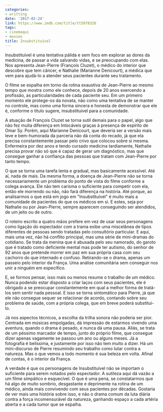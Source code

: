 ```yaml
---
categories:
- writting
date: '2017-02-24'
link: https://www.imdb.com/title/tt5078326
tags:
- cinemaqui
- movies
title: Insubstituível
---
```


Insubstituível é uma tentativa pálida e sem foco em explorar as dores da medicina, de passar a vida salvando vidas, e se preocupando com elas. Nos apresenta Jean-Pierre (François Cluzet), o médico do interior que descobre que tem câncer, e Nathalie (Marianne Denicourt), a médica que vem para ajudá-lo a atender seus pacientes durante seu tratamento.

O filme se espalha em torno da rotina exaustiva de Jean-Pierre ao mesmo tempo que mostra como ele conhece, depois de 20 anos exercendo a profissão, as particularidades de cada paciente seu. Em um primeiro momento ele protege-os da novata, não como uma tentativa de se manter no controle, mas como uma forma sincera e honesta de demonstrar que ele é, conforme o título sugere, insubstituível para a comunidade.

A atuação de François Cluzet se torna sutil demais para o papel, algo que não fez muita diferença em Intocáveis graças à presença de espírito de Omar Sy. Porém, aqui Marianne Denicourt, que deveria ser a versão mais leve e bem-humorada da parceria não dá conta do recado, já que ela precisa constantemente passar pelo crivo que colocou sobre si mesma. Enfermeira por dez anos e tendo cursado medicina tardiamente, Nathalie precisa provar não só que é capaz de gerar um diagnóstico, mas que consegue ganhar a confiança das pessoas que tratam com Jean-Pierre por tanto tempo.

O que se torna uma tarefa lenta e gradual, mas basicamente acessível. Até aí, nada de mais. Da mesma forma, a doença de Jean-Pierre não se torna necessariamente um problema do ponto de vista do filme conforme a colega avança. Ele não tem carisma o suficiente para competir com ela, então ele morrendo ou não, não fará diferença na história. Até porque, ao analisarmos o que está em jogo em "Insubstituível" é muito mais a comunidade de pacientes do que os médicos em si. E estes, seja por Nathalie ou por Jean-Pierre, sempre aparecem conseguindo ser atendidos, de um jeito ou de outro.

O roteiro escrito a quatro mãos prefere em vez de usar seus personagens como ligação do espectador com a trama exibe uma miscelânea de tipos diferentes de pessoas sendo tratadas pelo consultório particular. E aqui, mais uma vez, não há conflito principal, mas uma série de mini-dramas do cotidiano. Se trata da menina que é abusada pelo seu namorado, do garoto que é tratado como deficiente mental mas pode ter autismo, do senhor de 92 anos que pretende morrer em paz em sua própria casa com seu cachorro do que internado e confuso. Retirando-se o drama, apenas um passeio pelo interior da França. Uma análise comunitária sem conseguir nos unir a ninguém em específico.

E, se formos pensar, isso mais ou menos resume o trabalho de um médico. Nunca podendo estar disposto a criar laços com seus pacientes, ele é obrigado a se preocupar constantemente em qual a melhor forma de tratá-los sem sentir nada pessoal. E isso se torna sintomático para Pierre, já que ele não consegue sequer se relacionar de acordo, contando sobre seu problema de saúde, com a própria colega, que em breve poderá substituí-lo.

Já nos aspectos técnicos, a escolha da trilha sonora não poderia ser pior. Centrada em músicas empolgadas, dá impressão de estarmos vivendo uma aventura, quando o drama é pesado, e nunca dá uma pausa. Aliás, se trata de um péssimo marcador de tempo, junto do próprio filme, que consegue dizer apenas vagamente se passou um ano ou alguns meses. Já a fotografia é belíssima, e justamente por isso não tem muito a dizer. Há um mini-discurso de Pierre resumindo seu trabalho como lutar contra a natureza. Mas o que vemos a todo momento é sua beleza em volta. Afinal de contas, é o interior da França.

A verdade é que os personagens de Insubstituível não se importam o suficiente para serem notados pelo espectador. A sutileza aqui dá vazão a um filme simpático e esquecível. O que é uma pena, se constatarmos que há algo de muito sombrio, desgastante e deprimente na rotina de um médico, ainda mais convivendo com seus pacientes por décadas. Gostaria de ver mais uma história sobre isso, e não o drama comum da luta diária contra a força incomensurável da natureza, ganhando espaço a cada artéria aberta e a cada tumor que se espalha.
